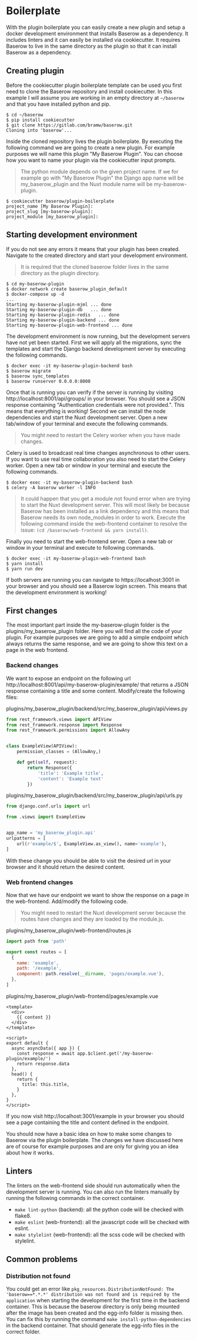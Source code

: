 # Boilerplate

With the plugin boilerplate you can easily create a new plugin and setup a docker
development environment that installs Baserow as a dependency. It includes linters and
it can easily be installed via cookiecutter. It requires Baserow to live in the same
directory as the plugin so that it can install Baserow as a dependency.

## Creating plugin

Before the cookiecutter plugin boilerplate template can be used you first need to 
clone the Baserow repository and install cookiecutter. In this example I will 
assume you are working in an empty directory at `~/baserow` and that you have installed 
python and pip.

```
$ cd ~/baserow
$ pip install cookiecutter
$ git clone https://gitlab.com/bramw/baserow.git
Cloning into 'baserow'...
```

Inside the cloned repository lives the plugin boilerplate. By executing the following
command we are going to create a new plugin. For example purposes we will name this 
plugin "My Baserow Plugin". You can choose how you want to name your plugin via the 
cookiecutter input prompts.

> The python module depends on the given project name. If we for example go with 
> "My Baserow Plugin" the Django app name will be my_baserow_plugin and the Nuxt module
> name will be my-baserow-plugin.

```
$ cookiecutter baserow/plugin-boilerplate
project_name [My Baserow Plugin]: 
project_slug [my-baserow-plugin]: 
project_module [my_baserow_plugin]:
```

## Starting development environment

If you do not see any errors it means that your plugin has been created. Navigate to 
the created directory and start your development environment.

> It is required that the cloned baserow folder lives in the same directory as the 
> plugin directory.

```
$ cd my-baserow-plugin
$ docker network create baserow_plugin_default
$ docker-compose up -d
...
Starting my-baserow-plugin-mjml ... done
Starting my-baserow-plugin-db   ... done
Starting my-baserow-plugin-redis   ... done
Starting my-baserow-plugin-backend ... done
Starting my-baserow-plugin-web-frontend ... done
```

The development environment is now running, but the development servers have not yet 
been started. First we will apply all the migrations, sync the templates and start the
Django backend development server by executing the following commands.

```
$ docker exec -it my-baserow-plugin-backend bash
$ baserow migrate
$ baserow sync_templates
$ baserow runserver 0.0.0.0:8000
```

Once that is running you can verify if the server is running by visiting 
http://localhost:8001/api/groups/ in your browser. You should see a JSON response 
containing "Authentication credentials were not provided.". This means that everything
is working! Second we can install the node dependencies and start the Nuxt development
server. Open a new tab/window of your terminal and execute the following commands.

> You might need to restart the Celery worker when you have made changes.

Celery is used to broadcast real time changes asynchronous to other users. If you want
to use real time collaboration you also need to start the Celery worker. Open a new tab
or window in your terminal and execute the following commands.

```
$ docker exec -it my-baserow-plugin-backend bash
$ celery -A baserow worker -l INFO
```

> It could happen that you get a module not found error when are trying to start the
> Nuxt development server. This will most likely be because Baserow has been installed
> as a link dependency and this means that Baserow needs its own node_modules in order 
> to work. Execute the following command inside the web-frontend container to resolve
> the issue: `(cd /baserow/web-frontend && yarn install)`.

Finally you need to start the web-frontend server. Open a new tab or window in your
terminal and execute to following commands.

```
$ docker exec -it my-baserow-plugin-web-frontend bash
$ yarn install
$ yarn run dev
```

If both servers are running you can navigate to https://localhost:3001 in your browser
and you should see a Baserow login screen. This means that the development environment
is working!

## First changes

The most important part inside the my-baserow-plugin folder is the 
plugins/my_baserow_plugin folder. Here you will find all the code of your plugin. For
example purposes we are going to add a simple endpoint which always returns the same 
response, and we are going to show this text on a page in the web frontend.

### Backend changes

We want to expose an endpoint on the following url 
http://localhost:8001/api/my-baserow-plugin/example/ that returns a JSON response 
containing a title and some content. Modify/create the following files:

plugins/my_baserow_plugin/backend/src/my_baserow_plugin/api/views.py
```python
from rest_framework.views import APIView
from rest_framework.response import Response
from rest_framework.permissions import AllowAny


class ExampleView(APIView):
    permission_classes = (AllowAny,)

    def get(self, request):
        return Response({
            'title': 'Example title',
            'content': 'Example text'
        })
```

plugins/my_baserow_plugin/backend/src/my_baserow_plugin/api/urls.py
```python
from django.conf.urls import url

from .views import ExampleView


app_name = 'my_baserow_plugin.api'
urlpatterns = [
    url(r'example/$', ExampleView.as_view(), name='example'),
]
```

With these change you should be able to visit the desired url in your browser and it 
should return the desired content.

### Web frontend changes

Now that we have our endpoint we want to show the response on a page in the 
web-frontend. Add/modify the following code.

> You might need to restart the Nuxt development server because the routes have changes
> and they are loaded by the module.js.

plugins/my_baserow_plugin/web-frontend/routes.js
```javascript
import path from 'path'

export const routes = [
  {
    name: 'example',
    path: '/example',
    component: path.resolve(__dirname, 'pages/example.vue'),
  },
]
```

plugins/my_baserow_plugin/web-frontend/pages/example.vue
```vue
<template>
  <div>
    {{ content }}
  </div>
</template>

<script>
export default {
  async asyncData({ app }) {
    const response = await app.$client.get('/my-baserow-plugin/example/')
    return response.data
  },
  head() {
    return {
      title: this.title,
    }
  },
}
</script>
```

If you now visit http://localhost:3001/example in your browser you should see a page
containing the title and content defined in the endpoint.

You should now have a basic idea on how to make some changes to Baserow via the plugin
boilerplate. The changes we have discussed here are of course for example purposes and
are only for giving you an idea about how it works.

## Linters

The linters on the web-frontend side should run automatically when the development 
server is running. You can also run the linters manually by running the following 
commands in the correct container.

* `make lint-python` (backend): all the python code will be checked with flake8.
* `make eslint` (web-frontend): all the javascript code will be checked with eslint.
* `make stylelint` (web-frontend): all the scss code will be checked with stylelint.

## Common problems

### Distribution not found

You could get an error like `pkg_resources.DistributionNotFound: The 
'baserow==*.*.*' distribution was not found and is required by the application` when 
starting the development for the first time in the backend container. This is because
the baserow directory is only being mounted after the image has been created and the
egg-info folder is missing then. You can fix this by running the command 
`make install-python-dependencies` in the backend container. That should generate the 
egg-info files in the correct folder.
